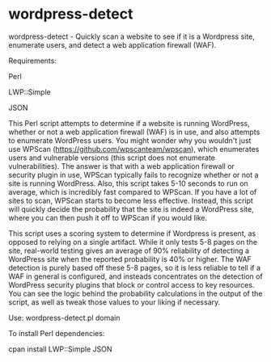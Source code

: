 # wordpress-detect
wordpress-detect - Quickly scan a website to see if it is a Wordpress site, enumerate users, and detect a web application firewall (WAF).


Requirements: 

Perl 

LWP::Simple

JSON

This Perl script attempts to determine if a website is running WordPress, whether or not a web application firewall (WAF) is in use, and also attempts to enumerate WordPress users. You might wonder why you wouldn't just use WPScan (https://github.com/wpscanteam/wpscan), which enumerates users and vulnerable versions (this script does not enumerate vulnerabilities).  The answer is that with a web application firewall or security plugin in use, WPScan typically fails to recognize whether or not a site is running WordPress.  Also, this script takes 5-10 seconds to run on average, which is incredibly fast compared to WPScan.  If you have a lot of sites to scan, WPScan starts to become less effective.  Instead, this script will quickly decide the probability that the site is indeed a WordPress site, where you can then push it off to WPScan if you would like.

This script uses a scoring system to determine if Wordpress is present, as opposed to relying on a single artifact.  While it only tests 5-8 pages on the site, real-world testing gives an average of 90% reliability of detecting a WordPress site when the reported probability is 40% or higher.  The WAF detection is purely based off these 5-8 pages, so it is less reliable to tell if a WAF in general is configured, and insteads concentrates on the detection of WordPress security plugins that block or control access to key resources.  You can see the logic behind the probability calculations in the output of the script, as well as tweak those values to your liking if necessary.

Use: wordpress-detect.pl domain

To install Perl dependencies:

cpan install LWP::Simple JSON
